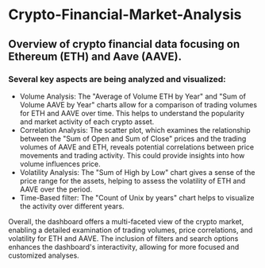 # Crypto-Financial-Market-Analysis

## Overview of crypto financial data focusing on Ethereum (ETH) and Aave (AAVE). 

### Several key aspects are being analyzed and visualized:

* Volume Analysis: The "Average of Volume ETH by Year" and "Sum of Volume AAVE by Year" charts allow for a comparison of trading volumes for ETH and AAVE over time. This helps to understand the popularity and market activity of each crypto asset.
* Correlation Analysis: The scatter plot, which examines the relationship between the "Sum of Open and Sum of Close" prices and the trading volumes of AAVE and ETH, reveals potential correlations between price movements and trading activity. This could provide insights into how volume influences price.
* Volatility Analysis: The "Sum of High by Low" chart gives a sense of the price range for the assets, helping to assess the volatility of ETH and AAVE over the period.
* Time-Based filter: The "Count of Unix by years" chart helps to visualize the activity over different years.

Overall, the dashboard offers a multi-faceted view of the crypto market, enabling a detailed examination of trading volumes, price correlations, and volatility for ETH and AAVE. The inclusion of filters and search options enhances the dashboard's interactivity, allowing for more focused and customized analyses.
